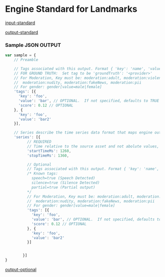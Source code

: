 # Engine Standard for Landmarks

[comment]: <> (------------------- INPUT Section -------------------)

[input-standard](../components/input-vision-standard.md ':include')

[comment]: <> (------------------- OUTPUT Section -------------------)

[output-standard](../components/output-standard.md ':include')

### Sample JSON OUTPUT
```javascript
var sample = {
    // Preamble

    // Tags associated with this output. Format { 'key': 'name', 'value': 'value' }
    // FOR GROUND TRUTH:  Set tag to be 'groundTruth': '<provider>'
    // For Moderation, Key must be: moderation:adult, moderation:violence, moderation:nsfw,
    //  moderation:nudity, moderation:fakeNews, moderation:pii
    // For gender: gender[value=male|female]
    'tags': [{
      'key': 'foo',
      'value': 'bar', // OPTIONAL.  If not specified, defaults to TRUE
      'score': 0.12 // OPTIONAL
    }, {
      'key': 'foo',
      'value': 'bar2'
    }],

    // Series describe the time series data format that maps engine outputs with correlated time slices
    'series': [{
          // REQUIRED
          // Time relative to the source asset and not abolute values, if not time-based source (video, audio)
          'startTimeMs': 1260,
          'stopTimeMs': 1360,

          // Optional
          // Tags associated with this output. Format { 'key': 'name', 'value': 'value' }
          /* Known tags:
            speech=true (Speech Detected)
            silence=true (Silence Detected)
            partial=true (Partial output)
          */
          // For Moderation, Key must be: moderation:adult, moderation:violence, moderation:nsfw,
          //  moderation:nudity, moderation:fakeNews, moderation:pii
          // For gender: gender[value=male|female]
          'tags': [{
            'key': 'foo',
            'value': 'bar', // OPTIONAL.  If not specified, defaults to TRUE
            'score': 0.12 // OPTIONAL
          }, {
            'key': 'foo',
            'value': 'bar2'
          }]


        }]
}
```

[comment]: <> (------------------- OPTIONAL Section -------------------)

[output-optional](../components/output-optional.md ':include')
